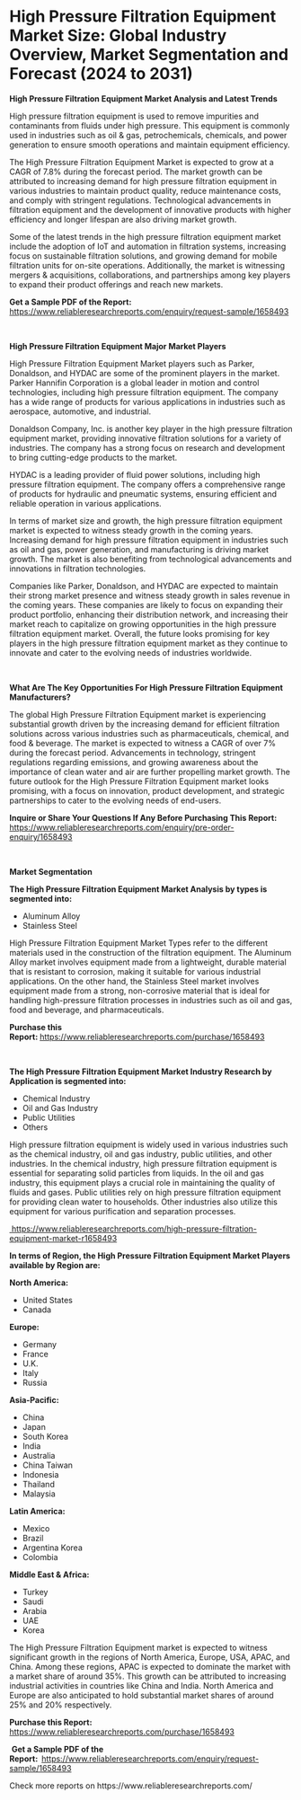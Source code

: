 <p><h1>High Pressure Filtration Equipment Market Size: Global Industry Overview, Market Segmentation and Forecast (2024 to 2031)</h1></p><p><strong>High Pressure Filtration Equipment Market Analysis and Latest Trends</strong></p>
<p><p>High pressure filtration equipment is used to remove impurities and contaminants from fluids under high pressure. This equipment is commonly used in industries such as oil & gas, petrochemicals, chemicals, and power generation to ensure smooth operations and maintain equipment efficiency.</p><p>The High Pressure Filtration Equipment Market is expected to grow at a CAGR of 7.8% during the forecast period. The market growth can be attributed to increasing demand for high pressure filtration equipment in various industries to maintain product quality, reduce maintenance costs, and comply with stringent regulations. Technological advancements in filtration equipment and the development of innovative products with higher efficiency and longer lifespan are also driving market growth.</p><p>Some of the latest trends in the high pressure filtration equipment market include the adoption of IoT and automation in filtration systems, increasing focus on sustainable filtration solutions, and growing demand for mobile filtration units for on-site operations. Additionally, the market is witnessing mergers & acquisitions, collaborations, and partnerships among key players to expand their product offerings and reach new markets.</p></p>
<p><strong>Get a Sample PDF of the Report:&nbsp;</strong> <a href="https://www.reliableresearchreports.com/enquiry/request-sample/1658493">https://www.reliableresearchreports.com/enquiry/request-sample/1658493</a></p>
<p>&nbsp;</p>
<p><strong>High Pressure Filtration Equipment Major Market Players</strong></p>
<p><p>High Pressure Filtration Equipment Market players such as Parker, Donaldson, and HYDAC are some of the prominent players in the market. Parker Hannifin Corporation is a global leader in motion and control technologies, including high pressure filtration equipment. The company has a wide range of products for various applications in industries such as aerospace, automotive, and industrial.</p><p>Donaldson Company, Inc. is another key player in the high pressure filtration equipment market, providing innovative filtration solutions for a variety of industries. The company has a strong focus on research and development to bring cutting-edge products to the market.</p><p>HYDAC is a leading provider of fluid power solutions, including high pressure filtration equipment. The company offers a comprehensive range of products for hydraulic and pneumatic systems, ensuring efficient and reliable operation in various applications.</p><p>In terms of market size and growth, the high pressure filtration equipment market is expected to witness steady growth in the coming years. Increasing demand for high pressure filtration equipment in industries such as oil and gas, power generation, and manufacturing is driving market growth. The market is also benefiting from technological advancements and innovations in filtration technologies.</p><p>Companies like Parker, Donaldson, and HYDAC are expected to maintain their strong market presence and witness steady growth in sales revenue in the coming years. These companies are likely to focus on expanding their product portfolio, enhancing their distribution network, and increasing their market reach to capitalize on growing opportunities in the high pressure filtration equipment market. Overall, the future looks promising for key players in the high pressure filtration equipment market as they continue to innovate and cater to the evolving needs of industries worldwide.</p></p>
<p>&nbsp;</p>
<p><strong>What Are The Key Opportunities For High Pressure Filtration Equipment Manufacturers?</strong></p>
<p><p>The global High Pressure Filtration Equipment market is experiencing substantial growth driven by the increasing demand for efficient filtration solutions across various industries such as pharmaceuticals, chemical, and food & beverage. The market is expected to witness a CAGR of over 7% during the forecast period. Advancements in technology, stringent regulations regarding emissions, and growing awareness about the importance of clean water and air are further propelling market growth. The future outlook for the High Pressure Filtration Equipment market looks promising, with a focus on innovation, product development, and strategic partnerships to cater to the evolving needs of end-users.</p></p>
<p><strong>Inquire or Share Your Questions If Any Before Purchasing This Report:</strong> <a href="https://www.reliableresearchreports.com/enquiry/pre-order-enquiry/1658493">https://www.reliableresearchreports.com/enquiry/pre-order-enquiry/1658493</a></p>
<p>&nbsp;</p>
<p><strong>Market Segmentation</strong></p>
<p><strong>The High Pressure Filtration Equipment Market Analysis by types is segmented into:</strong></p>
<p><ul><li>Aluminum Alloy</li><li>Stainless Steel</li></ul></p>
<p><p>High Pressure Filtration Equipment Market Types refer to the different materials used in the construction of the filtration equipment. The Aluminum Alloy market involves equipment made from a lightweight, durable material that is resistant to corrosion, making it suitable for various industrial applications. On the other hand, the Stainless Steel market involves equipment made from a strong, non-corrosive material that is ideal for handling high-pressure filtration processes in industries such as oil and gas, food and beverage, and pharmaceuticals.</p></p>
<p><strong>Purchase this Report:&nbsp;</strong><a href="https://www.reliableresearchreports.com/purchase/1658493">https://www.reliableresearchreports.com/purchase/1658493</a></p>
<p>&nbsp;</p>
<p><strong>The High Pressure Filtration Equipment Market Industry Research by Application is segmented into:</strong></p>
<p><ul><li>Chemical Industry</li><li>Oil and Gas Industry</li><li>Public Utilities</li><li>Others</li></ul></p>
<p><p>High pressure filtration equipment is widely used in various industries such as the chemical industry, oil and gas industry, public utilities, and other industries. In the chemical industry, high pressure filtration equipment is essential for separating solid particles from liquids. In the oil and gas industry, this equipment plays a crucial role in maintaining the quality of fluids and gases. Public utilities rely on high pressure filtration equipment for providing clean water to households. Other industries also utilize this equipment for various purification and separation processes.</p></p>
<p><a href="https://www.reliableresearchreports.com/high-pressure-filtration-equipment-market-r1658493">&nbsp;https://www.reliableresearchreports.com/high-pressure-filtration-equipment-market-r1658493</a></p>
<p><strong>In terms of Region, the High Pressure Filtration Equipment Market Players available by Region are:</strong></p>
<p>
    <p> <strong> North America: </strong>
        <ul>
            <li>United States</li>
            <li>Canada</li>
        </ul>
        </p> 
    <p> <strong> Europe: </strong>
        <ul>
            <li>Germany</li>
            <li>France</li>
            <li>U.K.</li>
            <li>Italy</li>
            <li>Russia</li>
        </ul>
        </p> 
    <p> <strong> Asia-Pacific: </strong>
        <ul>
            <li>China</li>
            <li>Japan</li>
            <li>South Korea</li>
            <li>India</li>
            <li>Australia</li>
            <li>China Taiwan</li>
            <li>Indonesia</li>
            <li>Thailand</li>
            <li>Malaysia</li>
        </ul>
        </p> 
    <p> <strong> Latin America: </strong>
        <ul>
            <li>Mexico</li>
            <li>Brazil</li>
            <li>Argentina Korea</li>
            <li>Colombia</li>
        </ul>
        </p> 
    <p> <strong> Middle East & Africa: </strong>
        <ul>
            <li>Turkey</li>
            <li>Saudi</li>
            <li>Arabia</li>
            <li>UAE</li>
            <li>Korea</li>
        </ul>
    </p>
    </p>
<p><p>The High Pressure Filtration Equipment market is expected to witness significant growth in the regions of North America, Europe, USA, APAC, and China. Among these regions, APAC is expected to dominate the market with a market share of around 35%. This growth can be attributed to increasing industrial activities in countries like China and India. North America and Europe are also anticipated to hold substantial market shares of around 25% and 20% respectively.</p></p>
<p><strong>Purchase this Report: </strong><a href="https://www.reliableresearchreports.com/purchase/1658493">https://www.reliableresearchreports.com/purchase/1658493</a></p>
<p>&nbsp;<strong>Get a Sample PDF of the Report:&nbsp;&nbsp;</strong><a href="https://www.reliableresearchreports.com/enquiry/request-sample/1658493">https://www.reliableresearchreports.com/enquiry/request-sample/1658493</a></p>
<p><strong></strong></p>
<p>Check more reports on https://www.reliableresearchreports.com/</p>
